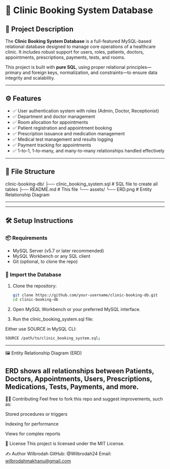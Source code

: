 # 🏥 Clinic Booking System Database

## 📌 Project Description

The **Clinic Booking System Database** is a full-featured MySQL-based relational database designed to manage core operations of a healthcare clinic. It includes robust support for users, roles, patients, doctors, appointments, prescriptions, payments, tests, and rooms.

This project is built with **pure SQL**, using proper relational principles—primary and foreign keys, normalization, and constraints—to ensure data integrity and scalability.

---

## ⚙️ Features

- ✅ User authentication system with roles (Admin, Doctor, Receptionist)
- ✅ Department and doctor management
- ✅ Room allocation for appointments
- ✅ Patient registration and appointment booking
- ✅ Prescription issuance and medication management
- ✅ Medical test management and results logging
- ✅ Payment tracking for appointments
- ✅ 1-to-1, 1-to-many, and many-to-many relationships handled effectively

---

## 📁 File Structure

clinic-booking-db/
├── clinic_booking_system.sql # SQL file to create all tables
├── README.md # This file
└── assets/
└── ERD.png # Entity Relationship Diagram

---

---

## 🛠️ Setup Instructions

### 📦 Requirements

- MySQL Server (v5.7 or later recommended)
- MySQL Workbench or any SQL client
- Git (optional, to clone the repo)

### 🧪 Import the Database

1. Clone the repository:
   ```bash
   git clone https://github.com/your-username/clinic-booking-db.git
   cd clinic-booking-db
2. Open MySQL Workbench or your preferred MySQL interface.

3. Run the clinic_booking_system.sql file:

Either use SOURCE in MySQL CLI:
   ```bash
   SOURCE /path/to/clinic_booking_system.sql;
```
---
🖼️ Entity Relationship Diagram (ERD)

ERD shows all relationships between Patients, Doctors, Appointments, Users, Prescriptions, Medications, Tests, Payments, and more.
---
🙋‍♂️ Contributing
Feel free to fork this repo and suggest improvements, such as:

Stored procedures or triggers

Indexing for performance

Views for complex reports

📜 License
This project is licensed under the MIT License.

✍️ Author
Wilbrodah
GitHub: @Wilbrodah24
Email: wilbrodahmakhanu@gmail.com
